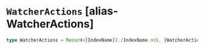 # `WatcherActions` [alias-WatcherActions]
```typescript
type WatcherActions = Record<[IndexName](./IndexName.md), [WatcherActionStatus](./WatcherActionStatus.md)>;
```
